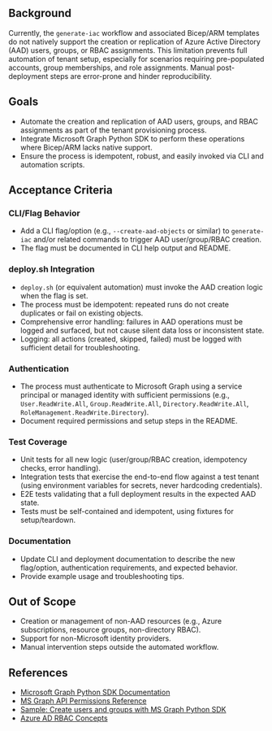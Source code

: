 ## Background

Currently, the `generate-iac` workflow and associated Bicep/ARM templates do not natively support the creation or replication of Azure Active Directory (AAD) users, groups, or RBAC assignments. This limitation prevents full automation of tenant setup, especially for scenarios requiring pre-populated accounts, group memberships, and role assignments. Manual post-deployment steps are error-prone and hinder reproducibility.

## Goals

- Automate the creation and replication of AAD users, groups, and RBAC assignments as part of the tenant provisioning process.
- Integrate Microsoft Graph Python SDK to perform these operations where Bicep/ARM lacks native support.
- Ensure the process is idempotent, robust, and easily invoked via CLI and automation scripts.

## Acceptance Criteria

### CLI/Flag Behavior

- Add a CLI flag/option (e.g., `--create-aad-objects` or similar) to `generate-iac` and/or related commands to trigger AAD user/group/RBAC creation.
- The flag must be documented in CLI help output and README.

### deploy.sh Integration

- `deploy.sh` (or equivalent automation) must invoke the AAD creation logic when the flag is set.
- The process must be idempotent: repeated runs do not create duplicates or fail on existing objects.
- Comprehensive error handling: failures in AAD operations must be logged and surfaced, but not cause silent data loss or inconsistent state.
- Logging: all actions (created, skipped, failed) must be logged with sufficient detail for troubleshooting.

### Authentication

- The process must authenticate to Microsoft Graph using a service principal or managed identity with sufficient permissions (e.g., `User.ReadWrite.All`, `Group.ReadWrite.All`, `Directory.ReadWrite.All`, `RoleManagement.ReadWrite.Directory`).
- Document required permissions and setup steps in the README.

### Test Coverage

- Unit tests for all new logic (user/group/RBAC creation, idempotency checks, error handling).
- Integration tests that exercise the end-to-end flow against a test tenant (using environment variables for secrets, never hardcoding credentials).
- E2E tests validating that a full deployment results in the expected AAD state.
- Tests must be self-contained and idempotent, using fixtures for setup/teardown.

### Documentation

- Update CLI and deployment documentation to describe the new flag/option, authentication requirements, and expected behavior.
- Provide example usage and troubleshooting tips.

## Out of Scope

- Creation or management of non-AAD resources (e.g., Azure subscriptions, resource groups, non-directory RBAC).
- Support for non-Microsoft identity providers.
- Manual intervention steps outside the automated workflow.

## References

- [Microsoft Graph Python SDK Documentation](https://learn.microsoft.com/en-us/graph/sdks/sdks-overview)
- [MS Graph API Permissions Reference](https://learn.microsoft.com/en-us/graph/permissions-reference)
- [Sample: Create users and groups with MS Graph Python SDK](https://github.com/microsoftgraph/msgraph-sdk-python)
- [Azure AD RBAC Concepts](https://learn.microsoft.com/en-us/azure/active-directory/roles/concept-understand-roles)
